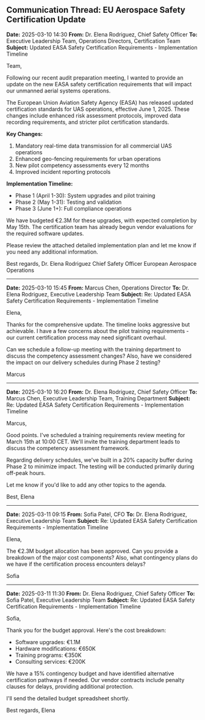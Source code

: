 ## Communication Thread: EU Aerospace Safety Certification Update

**Date:** 2025-03-10 14:30
**From:** Dr. Elena Rodriguez, Chief Safety Officer
**To:** Executive Leadership Team, Operations Directors, Certification Team
**Subject:** Updated EASA Safety Certification Requirements - Implementation Timeline

Team,

Following our recent audit preparation meeting, I wanted to provide an update on the new EASA safety certification requirements that will impact our unmanned aerial systems operations.

The European Union Aviation Safety Agency (EASA) has released updated certification standards for UAS operations, effective June 1, 2025. These changes include enhanced risk assessment protocols, improved data recording requirements, and stricter pilot certification standards.

**Key Changes:**
1. Mandatory real-time data transmission for all commercial UAS operations
2. Enhanced geo-fencing requirements for urban operations
3. New pilot competency assessments every 12 months
4. Improved incident reporting protocols

**Implementation Timeline:**
- Phase 1 (April 1-30): System upgrades and pilot training
- Phase 2 (May 1-31): Testing and validation
- Phase 3 (June 1+): Full compliance operations

We have budgeted €2.3M for these upgrades, with expected completion by May 15th. The certification team has already begun vendor evaluations for the required software updates.

Please review the attached detailed implementation plan and let me know if you need any additional information.

Best regards,
Dr. Elena Rodriguez
Chief Safety Officer
European Aerospace Operations

---

**Date:** 2025-03-10 15:45
**From:** Marcus Chen, Operations Director
**To:** Dr. Elena Rodriguez, Executive Leadership Team
**Subject:** Re: Updated EASA Safety Certification Requirements - Implementation Timeline

Elena,

Thanks for the comprehensive update. The timeline looks aggressive but achievable. I have a few concerns about the pilot training requirements - our current certification process may need significant overhaul.

Can we schedule a follow-up meeting with the training department to discuss the competency assessment changes? Also, have we considered the impact on our delivery schedules during Phase 2 testing?

Marcus

---

**Date:** 2025-03-10 16:20
**From:** Dr. Elena Rodriguez, Chief Safety Officer
**To:** Marcus Chen, Executive Leadership Team, Training Department
**Subject:** Re: Updated EASA Safety Certification Requirements - Implementation Timeline

Marcus,

Good points. I've scheduled a training requirements review meeting for March 15th at 10:00 CET. We'll invite the training department leads to discuss the competency assessment framework.

Regarding delivery schedules, we've built in a 20% capacity buffer during Phase 2 to minimize impact. The testing will be conducted primarily during off-peak hours.

Let me know if you'd like to add any other topics to the agenda.

Best,
Elena

---

**Date:** 2025-03-11 09:15
**From:** Sofia Patel, CFO
**To:** Dr. Elena Rodriguez, Executive Leadership Team
**Subject:** Re: Updated EASA Safety Certification Requirements - Implementation Timeline

Elena,

The €2.3M budget allocation has been approved. Can you provide a breakdown of the major cost components? Also, what contingency plans do we have if the certification process encounters delays?

Sofia

---

**Date:** 2025-03-11 11:30
**From:** Dr. Elena Rodriguez, Chief Safety Officer
**To:** Sofia Patel, Executive Leadership Team
**Subject:** Re: Updated EASA Safety Certification Requirements - Implementation Timeline

Sofia,

Thank you for the budget approval. Here's the cost breakdown:

- Software upgrades: €1.1M
- Hardware modifications: €650K
- Training programs: €350K
- Consulting services: €200K

We have a 15% contingency budget and have identified alternative certification pathways if needed. Our vendor contracts include penalty clauses for delays, providing additional protection.

I'll send the detailed budget spreadsheet shortly.

Best regards,
Elena
